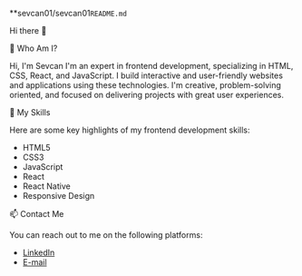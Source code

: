 **sevcan01/sevcan01`README.md`

Hi there 👋

🚀 Who Am I?

Hi, I'm Sevcan I'm an expert in frontend development, specializing in HTML, CSS, React, and JavaScript. I build interactive and user-friendly websites and applications using these technologies. I'm creative, problem-solving oriented, and focused on delivering projects with great user experiences.

🌱 My Skills

Here are some key highlights of my frontend development skills:

- HTML5
- CSS3
- JavaScript
- React
- React Native
- Responsive Design

📫 Contact Me

You can reach out to me on the following platforms:

- [LinkedIn](https://www.linkedin.com/in/sevcan-atacan/)
- [E-mail](swcnatcn@gmail.com)












